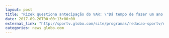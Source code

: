 ```yaml
---
layout: post
title: "Rizek questiona antecipação do VAR: \"Dá tempo de fazer um ano e meio em 3 dias?\""
date: 2017-09-20T00:00:13+00:00
external_link: "http://sportv.globo.com/site/programas/redacao-sportv/noticia/rizek-questiona-antecipacao-do-var-da-tempo-de-fazer-um-ano-e-meio-em-3-dias.ghtml"
categories: news globo.com
---
```

